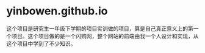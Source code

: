 yinbowen.github.io
==================
这个项目是研究生一年级下学期的项目实训做的项目，算是自己真正意义上的第一个项目。这个项目做的是一个闪购网，整个网站的前端由我一个人设计和实现，从这个项目中学到了不少知识。
